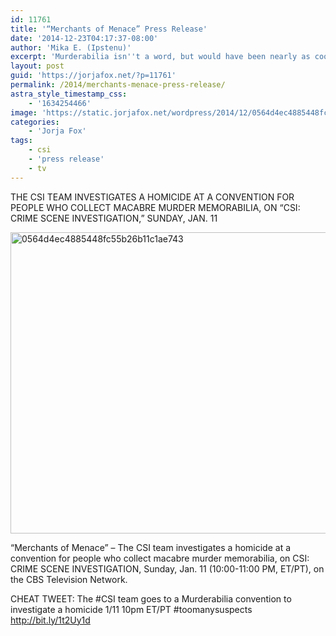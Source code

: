 ```yaml
---
id: 11761
title: '“Merchants of Menace” Press Release'
date: '2014-12-23T04:17:37-08:00'
author: 'Mika E. (Ipstenu)'
excerpt: 'Murderabilia isn''t a word, but would have been nearly as cool a title for this episode of CSI.'
layout: post
guid: 'https://jorjafox.net/?p=11761'
permalink: /2014/merchants-menace-press-release/
astra_style_timestamp_css:
    - '1634254466'
image: 'https://static.jorjafox.net/wordpress/2014/12/0564d4ec4885448fc55b26b11c1ae743.jpg'
categories:
    - 'Jorja Fox'
tags:
    - csi
    - 'press release'
    - tv
---
```


THE CSI TEAM INVESTIGATES A HOMICIDE AT A CONVENTION FOR PEOPLE WHO COLLECT MACABRE MURDER MEMORABILIA, ON “CSI: CRIME SCENE INVESTIGATION,” SUNDAY, JAN. 11

<img src="//static.jorjafox.net/wordpress/2014/12/0564d4ec4885448fc55b26b11c1ae7436.png" alt="0564d4ec4885448fc55b26b11c1ae743" width="700" height="482" class="aligncenter size-full wp-image-11762" />

“Merchants of Menace” – The CSI team investigates a homicide at a convention for people who collect macabre murder memorabilia, on CSI: CRIME SCENE INVESTIGATION, Sunday, Jan. 11 (10:00-11:00 PM, ET/PT), on the CBS Television Network.  

CHEAT TWEET:  The #CSI team goes to a Murderabilia convention to investigate a homicide 1/11 10pm ET/PT #toomanysuspects http://bit.ly/1t2Uy1d
